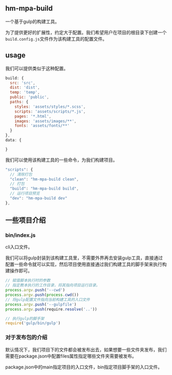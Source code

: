 ## hm-mpa-build

一个基于gulp的构建工具。

为了提供更好的扩展性，约定大于配置。我们希望用户在项目的根目录下创建一个`build.config.js`文件作为该构建工具的配置文件。

## usage

我们可以提供类似于这种配置。
```js
build: {
  src: 'src',
  dist: 'dist',
  temp: 'temp',
  public: 'public',
  paths: {
    styles: 'assets/styles/*.scss',
    scripts: 'assets/scripts/*.js',
    pages: '*.html',
    images: 'assets/images/**',
    fonts: 'assets/fonts/**'
  }
},
data: {

}
```
我们可以使用该构建工具的一些命令，为我们构建项目。
```js
"scripts": {
  // 清除打包
  "clean": "hm-mpa-build clean",
  // 打包
  "build": "hm-mpa-build build",
  // 运行项目预览
  "dev": "hm-mpa-build dev"
},
```
## 一些项目介绍
### bin/index.js
cli入口文件。

我们可以将gulp封装到该构建工具里，不需要外界再去安装gulp工具，直接通过配置一些命令就可以实现，然后项目使用直接通过我们构建工具的脚手架来执行构建操作即可。
```js
// 赋值脚本执行时的参数
// 指定教本执行的工作目录，将其指向项目运行目录。
process.argv.push('--cwd')
process.argv.push(process.cwd())
// 将gulp配置文件指向当前构建工具的入口文件
process.argv.push('--gulpfile')
process.argv.push(require.resolve('..'))

// 执行gulp的脚手架
require('gulp/bin/gulp')
```
### 对于发布包的介绍
默认情况下，我们项目下的文件都会被发布出去，如果想要一些文件夹发布，我们需要在package.json中配置files属性指定哪些文件夹需要被发布。

package.json中的main指定项目的入口文件，bin指定项目脚手架的入口文件。
